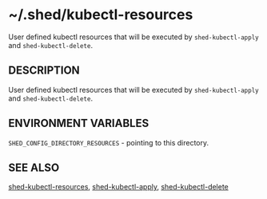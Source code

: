 # ~/.shed/kubectl-resources

User defined kubectl resources that will be executed by `shed-kubectl-apply` and `shed-kubectl-delete`.

## DESCRIPTION

User defined kubectl resources that will be executed by `shed-kubectl-apply` and `shed-kubectl-delete`.

## ENVIRONMENT VARIABLES

`SHED_CONFIG_DIRECTORY_RESOURCES` - pointing to this directory.

## SEE ALSO

[shed-kubectl-resources](shed-kubectl-resources.md), [shed-kubectl-apply](shed-kubectl-apply.md), [shed-kubectl-delete](shed-kubectl-delete.md)
